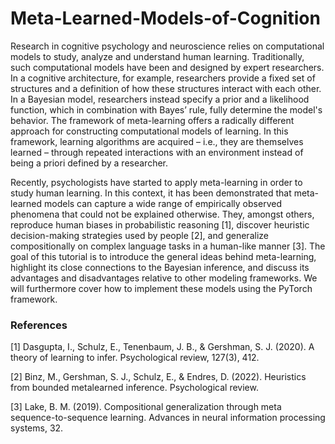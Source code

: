 # Meta-Learned-Models-of-Cognition

Research in cognitive psychology and neuroscience relies on computational models to study, analyze and understand human learning. Traditionally, such computational models have been and designed by expert researchers. In a cognitive architecture, for example, researchers provide a fixed set of structures and a definition of how these structures interact with each other. In a Bayesian model, researchers instead specify a prior and a likelihood function, which in combination with Bayes’ rule, fully determine the model's behavior. The framework of meta-learning offers a radically different approach for constructing computational models of learning. In this framework, learning algorithms are acquired – i.e., they are themselves learned – through repeated interactions with an environment instead of being a priori defined by a researcher.

Recently, psychologists have started to apply meta-learning in order to study human learning. In this context, it has been demonstrated that meta-learned models can capture a wide range of empirically observed phenomena that could not be explained otherwise. They, amongst others, reproduce human biases in probabilistic reasoning [1], discover heuristic decision-making strategies used by people [2], and generalize compositionally on complex language tasks in a human-like manner [3]. The goal of this tutorial is to introduce the general ideas behind meta-learning, highlight its close connections to the Bayesian inference, and discuss its advantages and disadvantages relative to other modeling frameworks. We will furthermore cover how to implement these models using the PyTorch framework.


### References

[1] Dasgupta, I., Schulz, E., Tenenbaum, J. B., & Gershman, S. J. (2020). A theory of learning to infer. Psychological review, 127(3), 412.

[2] Binz, M., Gershman, S. J., Schulz, E., & Endres, D. (2022). Heuristics from bounded metalearned inference. Psychological review.

[3] Lake, B. M. (2019). Compositional generalization through meta sequence-to-sequence learning. Advances in neural information processing systems, 32.


